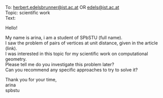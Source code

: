 To: herbert.edelsbrunner@ist.ac.at OR edels@ist.ac.at  
Topic: scientific work  
Text:

Hello!

My name is arina, i am a student of SPbSTU (full name).  
I saw the problem of pairs of vertices at unit distance, given in the article (link).  
I was interested in this topic for my scientific work on computational geometry.  
Please tell me do you investigate this problem later?  
Can you recommend any specific approaches to try to solve it?

Thank you for your time,  
arina  
spbstu
